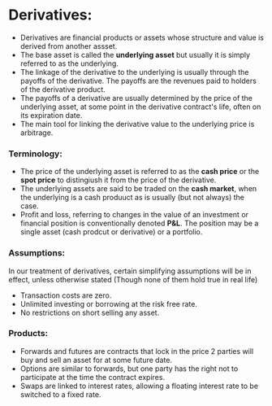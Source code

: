 # Derivatives:
- Derivatives are financial products or assets whose structure and value is derived from another assset.
- The base asset is called the __underlying asset__ but usually it is simply referred to as the underlying.
- The linkage of the derivative to the underlying is usually through the payoffs of the derivative. The payoffs are the revenues paid to holders of the derivative product.
- The payoffs of a derivative are usually determined by the price of the underlying asset, at some point in the derivative contract's life, often on its expiration date.
- The main tool for linking the derivative value to the underlying price is arbitrage.

### Terminology:
- The price of the underlying asset is referred to as the __cash price__ or the __spot price__ to distingiush it from the price of the derivative.
- The underlying assets are said to be traded on the __cash market__, when the underlying is a cash produuct as is usually (but not always) the case.
- Profit and loss, referring to changes in the value of an investment or financial position is conventionally denoted __P&L__. The position may be a single asset (cash prodcut or derivative) or a portfolio.

### Assumptions:
In our treatment of derivatives, certain simplifying assumptions will be in effect, unless otherwise stated (Though none of them hold true in real life)
- Transaction costs are zero.
- Unlimited investing or borrowing at the risk free rate.
- No restrictions on short selling any asset.

### Products:
- Forwards and futures are contracts that lock in the price 2 parties will buy and sell an asset for at some future date.
- Options are similar to forwards, but one party has the right not to participate at the time the contract expires.
- Swaps are linked to interest rates, allowing a floating interest rate to be switched to a fixed rate.

